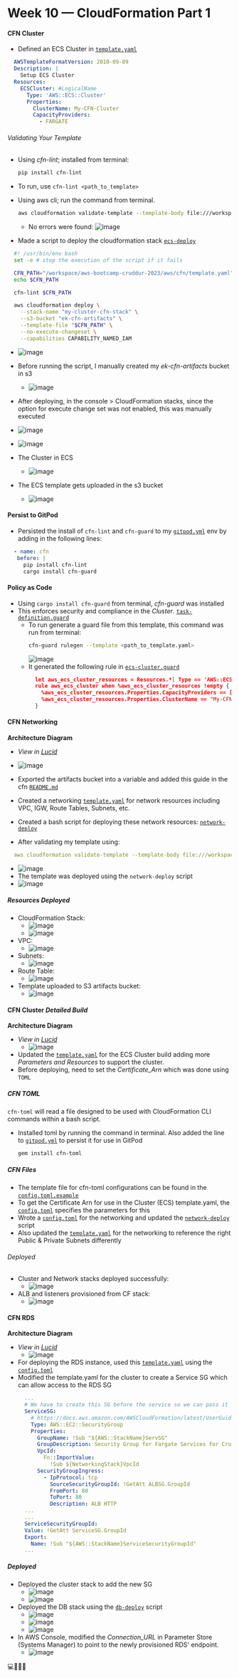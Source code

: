 # Week 10 — CloudFormation Part 1

#### CFN Cluster
- Defined an ECS Cluster in [`template.yaml`](https://github.com/erdookuhwa/aws-bootcamp-cruddur-2023/blob/b2a8dad860147dccce1f6823e40755af8c02b928/aws/cfn/ecs/template.yaml)
```yml
  AWSTemplateFormatVersion: 2010-09-09
  Description: |
    Setup ECS Cluster
  Resources:
    ECSCluster: #LogicalName
      Type: 'AWS::ECS::Cluster'
      Properties:
        ClusterName: My-CFN-Cluster
        CapacityProviders:
          - FARGATE
```
###### Validating Your Template
- Using _cfn-lint_; installed from terminal:
  ```sh
  pip install cfn-lint
  ```
- To run, use `cfn-lint <path_to_template>`
- Using aws cli; run the command from terminal.
  ```sh
  aws cloudformation validate-template --template-body file:///workspace/aws-bootcamp-cruddur-2023/aws/cfn/ecs/template.yaml
  ```
  - No errors were found:
  ![image](https://github.com/erdookuhwa/aws-bootcamp-cruddur-2023/blob/main/_docs/assets/Week10_validateCFNTemplate.png)
  
- Made a script to deploy the cloudformation stack [`ecs-deploy`](https://github.com/erdookuhwa/aws-bootcamp-cruddur-2023/blob/b2a8dad860147dccce1f6823e40755af8c02b928/bin/cfn/ecs-deploy)
```sh
  #! /usr/bin/env bash
  set -e # stop the execution of the script if it fails

  CFN_PATH="/workspace/aws-bootcamp-cruddur-2023/aws/cfn/template.yaml"
  echo $CFN_PATH

  cfn-lint $CFN_PATH

  aws cloudformation deploy \
    --stack-name "my-cluster-cfn-stack" \
    --s3-bucket "ek-cfn-artifacts" \
    --template-file "$CFN_PATH" \
    --no-execute-changeset \
    --capabilities CAPABILITY_NAMED_IAM
```
  - ![image](https://github.com/erdookuhwa/aws-bootcamp-cruddur-2023/blob/main/_docs/assets/Week10_cfnDeploy.png)
  - Before running the script, I manually created my _ek-cfn-artifacts_ bucket in s3
    - ![image](https://github.com/erdookuhwa/aws-bootcamp-cruddur-2023/blob/main/_docs/assets/Week10_cfnBucket.png)

 
 - After deploying, in the console > CloudFormation stacks, since the option for execute change set was not enabled, this was manually executed
  - ![image](https://github.com/erdookuhwa/aws-bootcamp-cruddur-2023/blob/main/_docs/assets/Week10_cfnECSClusterCreating.png)
  - ![image](https://github.com/erdookuhwa/aws-bootcamp-cruddur-2023/blob/main/_docs/assets/Week10_cfnExecuteChangeSet.png)
- The Cluster in ECS
  - ![image](https://github.com/erdookuhwa/aws-bootcamp-cruddur-2023/blob/14aa6ec9af2edef89f46fde3d7085de5177eff46/_docs/assets/Week10-11_ECSClusterCFN.png)
- The ECS template gets uploaded in the s3 bucket
  - ![image](https://github.com/erdookuhwa/aws-bootcamp-cruddur-2023/blob/main/_docs/assets/Week10_templateInS3.png)
 #### Persist to GitPod
 - Persisted the install of `cfn-lint` and `cfn-guard` to my [`gitpod.yml`](https://github.com/erdookuhwa/aws-bootcamp-cruddur-2023/blob/49a423d37bd879818006158efd05772e8dd7e71a/.gitpod.yml) env by adding in the following lines:
 ```yml
   - name: cfn
    before: |
      pip install cfn-lint
      cargo install cfn-guard
  ```
  
#### Policy as Code
- Using `cargo install cfn-guard` from terminal, _cfn-guard_ was installed
- This enforces security and compliance in the _Cluster_. [`task-definition.guard`]()
  - To run generate a guard file from this template, this command was run from terminal:
    ```sh
    cfn-guard rulegen --template <path_to_template.yaml>
    ```
    ![image](https://github.com/erdookuhwa/aws-bootcamp-cruddur-2023/blob/main/_docs/assets/Week10_cfnGuard.png)
  - It generated the following rule in [`ecs-cluster.guard`](https://github.com/erdookuhwa/aws-bootcamp-cruddur-2023/blob/b2a8dad860147dccce1f6823e40755af8c02b928/aws/cfn/ecs/ecs-cluster.guard)
    ```json
      let aws_ecs_cluster_resources = Resources.*[ Type == 'AWS::ECS::Cluster' ]
      rule aws_ecs_cluster when %aws_ecs_cluster_resources !empty {
        %aws_ecs_cluster_resources.Properties.CapacityProviders == ["FARGATE"]
        %aws_ecs_cluster_resources.Properties.ClusterName == "My-CFN-Cluster"
      }
    ```
  
 #### CFN Networking
 **Architecture Diagram**
 - _View in [Lucid](https://lucid.app/lucidchart/841c461f-d3f2-425d-9377-12e213a703ae/edit?viewport_loc=-1463%2C-232%2C3204%2C1662%2C0_0&invitationId=inv_fdceca6f-ee19-4f0b-9072-6d3488ebf139)_
  - ![image](https://github.com/erdookuhwa/aws-bootcamp-cruddur-2023/blob/main/_docs/assets/Week10-11_architecture_Network-Layer.png)

 - Exported the artifacts bucket into a variable and added this guide in the cfn [`README.md`](https://github.com/erdookuhwa/aws-bootcamp-cruddur-2023/blob/b2a8dad860147dccce1f6823e40755af8c02b928/aws/cfn/Readme.md)
 - Created a networking [`template.yaml`](https://github.com/erdookuhwa/aws-bootcamp-cruddur-2023/blob/b2a8dad860147dccce1f6823e40755af8c02b928/aws/cfn/ecs/template.yaml) for network resources including VPC, IGW, Route Tables, Subnets, etc.
 - Created a bash script for deploying these network resources: [`network-deploy`](https://github.com/erdookuhwa/aws-bootcamp-cruddur-2023/blob/b2a8dad860147dccce1f6823e40755af8c02b928/bin/cfn/network-deploy)
 - After validating my template using:
  ```yml
    aws cloudformation validate-template --template-body file:///workspace/aws-bootcamp-cruddur-2023/aws/cfn/ecs/template.yaml
  ```
  - ![image](https://github.com/erdookuhwa/aws-bootcamp-cruddur-2023/blob/2a6b15b1a9519cf2db499ab4456589823ce3417f/_docs/assets/Week10-11_cfnValidateNetworking.png)
 - The template was deployed using the `network-deploy` script
  - ![image](https://github.com/erdookuhwa/aws-bootcamp-cruddur-2023/blob/2a6b15b1a9519cf2db499ab4456589823ce3417f/_docs/assets/Week10-11_cfnNetworkDeploy.png)
##### Resources Deployed
- CloudFormation Stack:
  - ![image](https://github.com/erdookuhwa/aws-bootcamp-cruddur-2023/blob/2a6b15b1a9519cf2db499ab4456589823ce3417f/_docs/assets/Week10-11_cfnNetworkStackCreating.png)
  - ![image](https://github.com/erdookuhwa/aws-bootcamp-cruddur-2023/blob/2a6b15b1a9519cf2db499ab4456589823ce3417f/_docs/assets/Week10-11_cfnNetworkStack.png)
- VPC:
  - ![image](https://github.com/erdookuhwa/aws-bootcamp-cruddur-2023/blob/2a6b15b1a9519cf2db499ab4456589823ce3417f/_docs/assets/Week10-11_cfnVPC.png)
- Subnets:
  - ![image](https://github.com/erdookuhwa/aws-bootcamp-cruddur-2023/blob/2a6b15b1a9519cf2db499ab4456589823ce3417f/_docs/assets/Week10-11_cfnSubnets.png)
- Route Table:
  - ![image](https://github.com/erdookuhwa/aws-bootcamp-cruddur-2023/blob/2a6b15b1a9519cf2db499ab4456589823ce3417f/_docs/assets/Week10-11_cfnRouteTable.png)
- Template uploaded to S3 artifacts bucket:
  - ![image](https://github.com/erdookuhwa/aws-bootcamp-cruddur-2023/blob/2a6b15b1a9519cf2db499ab4456589823ce3417f/_docs/assets/Week10-11_cfnTemplateS3.png)


#### CFN Cluster _Detailed Build_
**Architecture Diagram**
- _View in [Lucid](https://lucid.app/lucidchart/841c461f-d3f2-425d-9377-12e213a703ae/edit?viewport_loc=-1463%2C-232%2C3204%2C1662%2C0_0&invitationId=inv_fdceca6f-ee19-4f0b-9072-6d3488ebf139)_
  - ![image](https://github.com/erdookuhwa/aws-bootcamp-cruddur-2023/blob/main/_docs/assets/Week10-11_architecture_Cluster-Layer.png)
- Updated the [`template.yaml`](https://github.com/erdookuhwa/aws-bootcamp-cruddur-2023/blob/8d9ebbf431816116da34434514cc4624f6c4ee51/aws/cfn/ecs/template.yaml) for the ECS Cluster build adding more _Parameters and Resources_ to support the cluster.
- Before deploying, need to set the _Certificate_Arn_ which was done using `TOML`

##### CFN TOML
`cfn-toml` will read a file designed to be used with CloudFormation CLI commands within a bash script.
- Installed toml by running the command in terminal. Also added the line to [`gitpod.yml`](https://github.com/erdookuhwa/aws-bootcamp-cruddur-2023/blob/8d9ebbf431816116da34434514cc4624f6c4ee51/.gitpod.yml) to persist it for use in GitPod
  ```sh
  gem install cfn-toml
  ```
##### CFN Files
- The template file for cfn-toml configurations can be found in the [`config.toml.example`](https://github.com/erdookuhwa/aws-bootcamp-cruddur-2023/blob/8d9ebbf431816116da34434514cc4624f6c4ee51/aws/cfn/networking/config.toml.example)
- To get the Certificate Arn for use in the Cluster (ECS) template.yaml, the [`config.toml`](https://github.com/erdookuhwa/aws-bootcamp-cruddur-2023/blob/8d9ebbf431816116da34434514cc4624f6c4ee51/aws/cfn/ecs/config.toml) specifies the parameters for this
- Wrote a [`config.toml`](https://github.com/erdookuhwa/aws-bootcamp-cruddur-2023/blob/8d9ebbf431816116da34434514cc4624f6c4ee51/aws/cfn/networking/config.toml) for the networking and updated the [`network-deploy`](https://github.com/erdookuhwa/aws-bootcamp-cruddur-2023/blob/8d9ebbf431816116da34434514cc4624f6c4ee51/bin/cfn/network-deploy) script
- Also updated the [`template.yaml`](https://github.com/erdookuhwa/aws-bootcamp-cruddur-2023/blob/8d9ebbf431816116da34434514cc4624f6c4ee51/aws/cfn/networking/template.yaml) for the networking to reference the right Public & Private Subnets differently

###### Deployed
- Cluster and Network stacks deployed successfully:
  - ![image](https://github.com/erdookuhwa/aws-bootcamp-cruddur-2023/blob/main/_docs/assets/Week10-11_cfnCluster%26NetworkStacks.png)
- ALB and listeners provisioned from CF stack:
  - ![image](https://github.com/erdookuhwa/aws-bootcamp-cruddur-2023/blob/main/_docs/assets/Week10-11_cfnClusterALB.png)
 

#### CFN RDS
**Architecture Diagram**
- _View in [Lucid](https://lucid.app/lucidchart/841c461f-d3f2-425d-9377-12e213a703ae/edit?viewport_loc=-1463%2C-232%2C3204%2C1662%2C0_0&invitationId=inv_fdceca6f-ee19-4f0b-9072-6d3488ebf139)_
  - ![image](https://github.com/erdookuhwa/aws-bootcamp-cruddur-2023/blob/main/_docs/assets/Week10-11_architecture_Service-RDS-Layer.png)
- For deploying the RDS instance, used this [`template.yaml`](https://github.com/erdookuhwa/aws-bootcamp-cruddur-2023/blob/main/aws/cfn/db/template.yaml) using the [`config.toml`](https://github.com/erdookuhwa/aws-bootcamp-cruddur-2023/blob/main/aws/cfn/db/config.toml)
- Modified the template.yaml for the cluster to create a Service SG which can allow access to the RDS SG
  ```yaml
    ...
    # We have to create this SG before the service so we can pass it to database SG
    ServiceSG:
      # https://docs.aws.amazon.com/AWSCloudFormation/latest/UserGuide/aws-properties-ec2-security-group.html
      Type: AWS::EC2::SecurityGroup
      Properties:
        GroupName: !Sub "${AWS::StackName}ServSG"
        GroupDescription: Security Group for Fargate Services for Cruddur
        VpcId:
          Fn::ImportValue:
            !Sub ${NetworkingStack}VpcId
        SecurityGroupIngress:
          - IpProtocol: tcp
            SourceSecurityGroupId: !GetAtt ALBSG.GroupId
            FromPort: 80
            ToPort: 80
            Description: ALB HTTP
    ...
    ...
    ServiceSecurityGroupId:
    Value: !GetAtt ServiceSG.GroupId
    Export:
      Name: !Sub "${AWS::StackName}ServiceSecurityGroupId"
    ...
  ```
##### Deployed
- Deployed the cluster stack to add the new SG
  - ![image](https://github.com/erdookuhwa/aws-bootcamp-cruddur-2023/blob/main/_docs/assets/Week10-11_cfnClusterStackAddSG.png)
  - ![image](https://github.com/erdookuhwa/aws-bootcamp-cruddur-2023/blob/main/_docs/assets/Week10-11_cfnClusterServSG.png)
- Deployed the DB stack using the [`db-deploy`](https://github.com/erdookuhwa/aws-bootcamp-cruddur-2023/blob/main/bin/cfn/db-deploy) script
  - ![image](https://github.com/erdookuhwa/aws-bootcamp-cruddur-2023/blob/main/_docs/assets/Week10-11_cfnDBDeploy.png)
  - ![image](https://github.com/erdookuhwa/aws-bootcamp-cruddur-2023/blob/main/_docs/assets/Week10-11_cfnDBStack.png)
  - ![image](https://github.com/erdookuhwa/aws-bootcamp-cruddur-2023/blob/main/_docs/assets/Week10-11_cfnRDSInstance.png)
- In AWS Console, modified the _Connection_URL_ in Parameter Store (Systems Manager) to point to the newly provisioned RDS' endpoint.
  - ![image](https://github.com/erdookuhwa/aws-bootcamp-cruddur-2023/blob/main/_docs/assets/Week10-11_DBParameterStoreConnModified.png)
 
 
 
 
 
 
 
 
 
 
 
 
 
 
 
 
 
 
 
 
 💻🚧👷‍♀️
